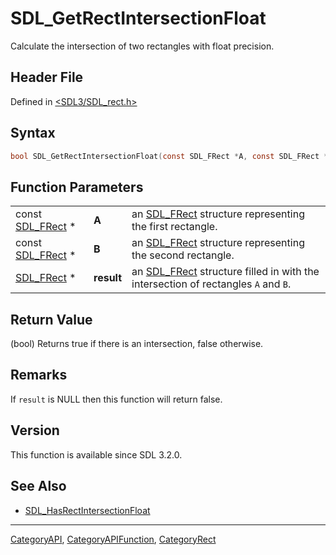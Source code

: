 # SDL_GetRectIntersectionFloat

Calculate the intersection of two rectangles with float precision.

## Header File

Defined in [<SDL3/SDL_rect.h>](https://github.com/libsdl-org/SDL/blob/main/include/SDL3/SDL_rect.h)

## Syntax

```c
bool SDL_GetRectIntersectionFloat(const SDL_FRect *A, const SDL_FRect *B, SDL_FRect *result);
```

## Function Parameters

|                                |            |                                                                                                |
| ------------------------------ | ---------- | ---------------------------------------------------------------------------------------------- |
| const [SDL_FRect](SDL_FRect) * | **A**      | an [SDL_FRect](SDL_FRect) structure representing the first rectangle.                          |
| const [SDL_FRect](SDL_FRect) * | **B**      | an [SDL_FRect](SDL_FRect) structure representing the second rectangle.                         |
| [SDL_FRect](SDL_FRect) *       | **result** | an [SDL_FRect](SDL_FRect) structure filled in with the intersection of rectangles `A` and `B`. |

## Return Value

(bool) Returns true if there is an intersection, false otherwise.

## Remarks

If `result` is NULL then this function will return false.

## Version

This function is available since SDL 3.2.0.

## See Also

- [SDL_HasRectIntersectionFloat](SDL_HasRectIntersectionFloat)






----
[CategoryAPI](CategoryAPI), [CategoryAPIFunction](CategoryAPIFunction), [CategoryRect](CategoryRect)

